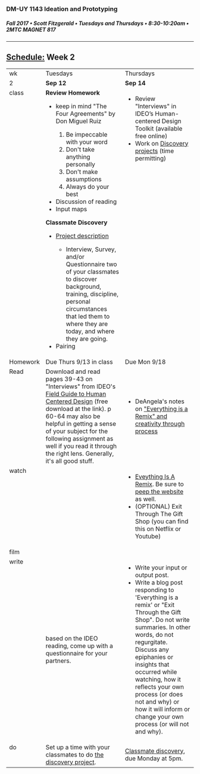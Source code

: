 ### DM-UY 1143 Ideation and Prototyping
##### Fall 2017 • Scott Fitzgerald • Tuesdays and Thursdays • 8:30-10:20am • 2MTC MAGNET 817

---
## [Schedule:](schedule.md) Week 2


<table>
<tr>
<td>wk</td>
<td>Tuesdays</td>
<td>Thursdays</td>
</tr>
<tr>
  <td valign="top">2</td>
  <td valign="top" width="48%"><strong>Sep 12</strong></td>
  <td valign="top" width="48%"><strong>Sep 14</strong></td>
</tr>
<tr>
<td valign="top">class</td>
<td valign="top">
<strong>Review  Homework</strong><br>
<ul>
<li>keep in mind "The Four Agreements" by Don Miguel Ruiz</li>
  <ol><li>Be impeccable with your word </li>
  <li>Don't take anything personally</li>
  <li>Don't make assumptions </li>
  <li>Always do your best </li></ol>
<li>Discussion of reading</li>
<li>Input maps</li>
</ul>
<strong>Classmate Discovery</strong>
<ul>
 <li><a href="classmate_discovery.html">Project description</a></li>
 <ul><li>Interview, Survey, and/or Questionnaire two of your classmates to discover background, training, discipline, personal circumstances that led them to where they are today, and where they are going.</li></ul>
  <li>Pairing</li>

</ul>

</td>

<!-- 2nd column class -->
<td valign="top" width="48%">
<!-- Due Thursday class  -->
<ul><li>Review "Interviews" in IDEO’s Human-centered Design Toolkit (available free online)</li>
<li>Work on <a href="https://www.gitbook.com/book/shfitz/ideation-and-prototyping/classmate_discovery.html">Discovery projects</a> (time permitting)</li></ul>
</td>

</tr>

<!-- Homework -->
<tr>
  <td valign="top">Homework</td>
  <td>Due  Thurs  9/13  in  class</td>
  <td>Due  Mon  9/18</td>
</tr>

<!-- read -->
<tr><td valign="top">Read</td>
<td>Download and read pages 39-43 on "Interviews" from IDEO's <a href="http://www.designkit.org//resources/1">Field Guide to Human Centered Design</a> (free download at the link). p 60-64 may also be helpful in getting a sense of your subject for the following assignment as well if you read it through the right lens. Generally, it's all good stuff.
</td>
<td><ul>
<li>DeAngela's notes on <a href="http://teaching.polishedsolid.com/ip/mod3/content/"> "Everything is a Remix" and creativity through process</a></li>

</ul>
</td>
</tr>

<!-- watch -->
<tr>
  <td valign="top">watch</td>
  <td><!-- Due wed this week -->
</td>
  <td><!-- Due next monday -->
  <ul><li><a href="https://vimeo.com/139094998">Eveything Is A Remix</a>.  Be sure to <a href="http://www.everythingisaremix.info/">peep the website</a> as well.</li>
<li>(OPTIONAL) Exit Through The Gift Shop (you can find this on Netflix or Youtube)</li></ul>
</td>
</tr>


<!-- film -->
<tr>
<td valign="top">film</td>
<td><!-- Due wed this week -->
</td>
<td><!-- Due next monday -->
</td>
</tr>

<!-- write -->
<tr>
<td valign="top">write</td>
<td><!-- Due wed this week -->
based on the IDEO reading, come up with a questionnaire for your partners.
</td>
<td><ul><li>Write your input or output post.</li>
<li>Write a blog post responding to 'Everything is a remix' or "Exit Through the Gift Shop". Do not write summaries. In other words, do not regurgitate. Discuss any epiphanies or insights that occurred while watching, how it reflects your own process (or does not and why) or how it will inform or change your own process (or will not and why).</li>

</ul>
</td>
</tr>

<!-- do -->
<tr>
  <td valign="top">do</td>
  <td>Set up a time with your classmates to do <a href="classmate_discovery.html">the discovery project</a>.
<!-- Due wed this week -->
</td>
  <td>
  <!-- Due Mon next week -->
   <a href="classmate_discovery.html">Classmate discovery</a>, due Monday at 5pm.
  </td>
</table>
